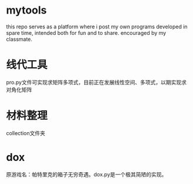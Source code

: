 # mytools
this repo serves as a platform where i post my own programs developed in spare time, intended both for fun and to share.
encouraged by my classmate.
# 线代工具
pro.py文件可实现求矩阵多项式，目前正在发展线性空间、多项式，以期实现求对角化矩阵
# 材料整理
collection文件夹
# dox
原游戏名：帕特里克的箱子无穷奇遇。dox.py是一个极其简陋的实现。

